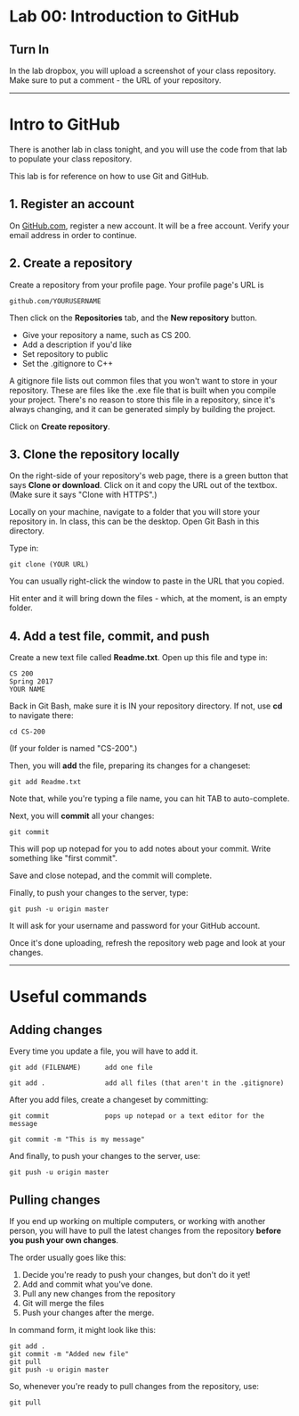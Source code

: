 # Lab 00: Introduction to GitHub

## Turn In

In the lab dropbox, you will upload a screenshot of your class repository.
Make sure to put a comment - the URL of your repository.

---

# Intro to GitHub

There is another lab in class tonight, and you will use the code from
that lab to populate your class repository.

This lab is for reference on how to use Git and GitHub.

## 1. Register an account

On [GitHub.com](https://github.com/), register a new account.
It will be a free account. Verify your email address in order to continue.

## 2. Create a repository

Create a repository from your profile page. Your profile page's URL is

	github.com/YOURUSERNAME
	
Then click on the **Repositories** tab, and the **New repository** button.

* Give your repository a name, such as CS 200.
* Add a description if you'd like
* Set repository to public
* Set the .gitignore to C++

A gitignore file lists out common files that you won't want to store in
your repository. These are files like the .exe file that is built
when you compile your project. There's no reason to store this file
in a repository, since it's always changing, and it can be generated
simply by building the project.

Click on **Create repository**.

## 3. Clone the repository locally

On the right-side of your repository's web page, there is a green button
that says **Clone or download**.  Click on it and copy the 
URL out of the textbox. (Make sure it says "Clone with HTTPS".)

Locally on your machine, navigate to a folder that you will store your
repository in. In class, this can be the desktop.
Open Git Bash in this directory.

Type in:

	git clone (YOUR URL)
	
You can usually right-click the window to paste in the URL that you copied.

Hit enter and it will bring down the files - which, at the moment, is an empty folder.

## 4. Add a test file, commit, and push

Create a new text file called **Readme.txt**. Open up this file
and type in:

	CS 200
	Spring 2017
	YOUR NAME
	
Back in Git Bash, make sure it is IN your repository directory. If not, use **cd** to navigate there:

	cd CS-200
	
(If your folder is named "CS-200".)

Then, you will **add** the file, preparing its changes for a changeset:

	git add Readme.txt
	
Note that, while you're typing a file name, you can hit TAB to auto-complete.

Next, you will **commit** all your changes:

	git commit
	
This will pop up notepad for you to add notes about your commit.
Write something like "first commit".

Save and close notepad, and the commit will complete.

Finally, to push your changes to the server, type:

	git push -u origin master
	
It will ask for your username and password for your GitHub account.

Once it's done uploading, refresh the repository web page and look at your changes.

---

# Useful commands

## Adding changes

Every time you update a file, you will have to add it.

	git add (FILENAME)		add one file
	
	git add .				add all files (that aren't in the .gitignore)
	
After you add files, create a changeset by committing:

	git commit				pops up notepad or a text editor for the message
	
	git commit -m "This is my message"
	
And finally, to push your changes to the server, use:

	git push -u origin master
	
## Pulling changes

If you end up working on multiple computers, or working with another person,
you will have to pull the latest changes from the repository **before you push your own changes**.

The order usually goes like this:

1. Decide you're ready to push your changes, but don't do it yet!
2. Add and commit what you've done.
3. Pull any new changes from the repository
4. Git will merge the files
5. Push your changes after the merge.

In command form, it might look like this:

	git add .
	git commit -m "Added new file"
	git pull
	git push -u origin master
	
So, whenever you're ready to pull changes from the repository, use:

	git pull
	
















